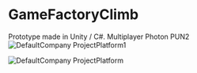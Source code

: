 # GameFactoryClimb
Prototype made in Unity / C#.
Multiplayer Photon PUN2
![DefaultCompany ProjectPlatform1](https://user-images.githubusercontent.com/93401804/139576579-e2db0591-9d3d-4b28-86dd-0c558c0b37c9.jpg)

![DefaultCompany ProjectPlatform](https://user-images.githubusercontent.com/93401804/139576585-49e8b462-a9f1-4b08-bbea-f527fb85e0d3.jpg)
